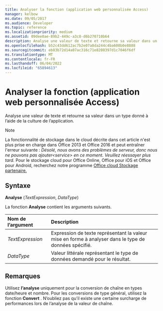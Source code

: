 ```yaml
---
title: Analyser la fonction (application web personnalisée Access)
manager: kelbow
ms.date: 09/05/2017
ms.audience: Developer
ms.topic: reference
ms.localizationpriority: medium
ms.assetid: 09dee0ae-89b2-449c-a3c8-d6b270710b64
description: Analyse une valeur de texte et retourne sa valeur dans un type donné à l’aide de la culture de l’application.
ms.openlocfilehash: b52c43dd612ac7b2e07a8da244c4ba600b0e8888
ms.sourcegitcommit: eb83b72d14a07ac316c71e8208397d1c7046f6df
ms.translationtype: MT
ms.contentlocale: fr-FR
ms.lasthandoff: 06/04/2022
ms.locfileid: "65894613"
---
```

# <a name="parse-function-access-custom-web-app"></a>Analyser la fonction (application web personnalisée Access)

Analyse une valeur de texte et retourne sa valeur dans un type donné à l’aide de la culture de l’application.
  
> [!NOTE]
> La fonctionnalité de stockage dans le cloud décrite dans cet article n'est plus prise en charge dans Office 2013 et Office 2016 et peut entraîner l'erreur suivante : *Désolé, nous avons des problèmes de serveur, donc nous ne pouvons pas ajouter\<service\> en ce moment. Veuillez réessayer plus tard.*
> Pour le stockage cloud pour Office Online, Office pour iOS et Office pour Android, recherchez notre programme [Office cloud Stockage partenaire.](/microsoft-365/cloud-storage-partner-program/)
  
## <a name="syntax"></a>Syntaxe

**Analyse** (*TextExpression*, *DataType*)
  
La fonction **Analyse** contient les arguments suivants.
  
|**Nom de l’argument**|**Description**|
|:-----|:-----|
| *TextExpression*  <br/> |Expression de texte représentant la valeur mise en forme à analyser dans le type de données spécifié. |
| *DataType*  <br/> |Valeur littérale représentant le type de données demandé pour le résultat. |
   
## <a name="remarks"></a>Remarques

Utilisez **l’analyse** uniquement pour la conversion de chaîne en types date/heure et nombre. Pour les conversions de type général, utilisez la fonction **Convert** . N’oubliez pas qu’il existe une certaine surcharge de performances lors de l’analyse de la valeur de chaîne.
  